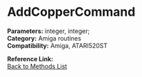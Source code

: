 # AddCopperCommand

**Parameters:** integer, integer;  
**Category:** Amiga routines  
**Compatibility:** Amiga, ATARI520ST  

**Reference Link:**  
[Back to Methods List](../../SUMMARY.md)
